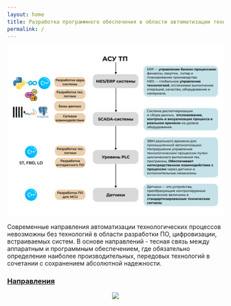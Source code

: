 ```yaml
---
layout: home
title: Разработка программного обеспечения в области автоматизации технологических процессов
permalink: /
---
```



![](static/asutp_scheme.png)

Современные направления автоматизации технологических процессов невозможны без технологий в области разработки ПО, цифровизации, встраиваемых систем. В основе направлений - тесная связь между аппаратным и программным обеспечением, где обязательно определение наиболее производительных, передовых технологий в сочетании с сохранением абсолютной надежности.


### [Направления]({{site.baseurl}}/Направления/)

<a href="{{ '/Направления/' | relative_url }}" style="display: block; text-align: center;">
    <img src="{{ '/static/title_directions.png' | relative_url }}">
</a>